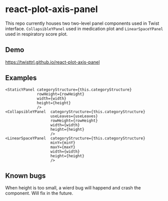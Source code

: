 # react-plot-axis-panel
This repo currently houses two two-level panel components used in Twist interface. `CollapsibleYPanel` used in medication plot and `LinearSpaceYPanel` used in respiratory score plot.

## Demo
https://twisttrl.github.io/react-plot-axis-panel

## Examples
```
<StaticYPanel categoryStructure={this.categoryStructure}
              rowHeight={rowHeight}
              width={width}
              height={height}
              />
<CollapsibleYPanel  categoryStructure={this.categoryStructure}
                    useLeaves={useLeaves}
                    rowHeight={rowHeight}
                    width={width}
                    height={height}
                    />
<LinearSpaceYPanel  categoryStructure={this.categoryStructure}
                    minY={minY}
                    maxY={maxY}
                    width={width}
                    height={height}
                    />
```

## Known bugs
When height is too small, a wierd bug will happend and crash the component. Will fix in the future.
